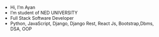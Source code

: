-  Hi, I’m Ayan
-  I’m student of NED UNIVERSITY 
-  Full Stack Software Developer
-  Python, JavaScript, Django, Django Rest, React Js, Bootstrap,Dbms, DSA, OOP
  

<!---
AyanAhmed30/AyanAhmed30 is a ✨ special ✨ repository because its `README.md` (this file) appears on your GitHub profile.
You can click the Preview link to take a look at your changes.
--->
